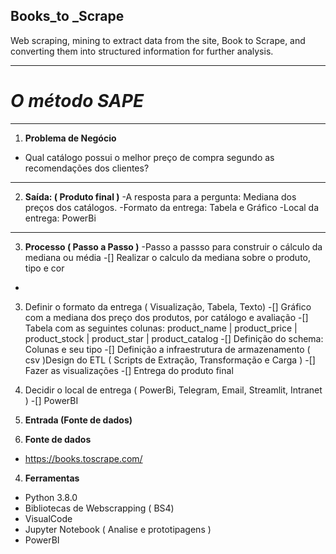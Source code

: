 ## **Books_to _Scrape**
 Web scraping, mining to extract data from the site, Book to Scrape, and converting them into structured information for further analysis.
***
# _**O método SAPE**_
***
1.	**Problema de Negócio**
- Qual catálogo possui o melhor preço de compra segundo as recomendações dos clientes?
***
2.	**Saída: ( Produto final )**
-A resposta para a pergunta: Mediana dos preços dos catálogos.
-Formato da entrega: Tabela e Gráfico
-Local da entrega: PowerBi
***
3.	**Processo ( Passo a Passo )**
-Passo a passso para construir o cálculo da mediana ou média
-[] Realizar o calculo da mediana sobre o produto, tipo e cor
- 
3. Definir o formato da entrega ( Visualização, Tabela, Texto)
-[] Gráfico com a mediana dos preço dos produtos, por catálogo e avaliação 
-[] Tabela com as seguintes colunas: product_name | product_price | product_stock | product_star | product_catalog
-[] Definição do schema: Colunas e seu tipo
-[] Definição a infraestrutura de armazenamento ( csv )Design do ETL ( Scripts de Extração, Transformação e Carga )
-[] Fazer as visualizações
-[] Entrega do produto final

3. Decidir o local de entrega ( PowerBi, Telegram, Email, Streamlit, Intranet )
-[] PowerBI

4.	**Entrada (Fonte de dados)**

4. **Fonte de dados**
* https://books.toscrape.com/

4. **Ferramentas**
* Python 3.8.0
* Bibliotecas de Webscrapping ( BS4)
* VisualCode
* Jupyter Notebook ( Analise e prototipagens )
* PowerBI
